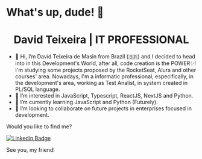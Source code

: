 # What's up, dude! :metal:

<h1 align="center">
  David Teixeira | IT PROFESSIONAL  
</h1>

- 👋 Hi, I’m David Teixeira de Masin from Brazil (🇧🇷) and I decided to head into in this Development's World, after all, code creation is the POWER✨! I'm studying some projects proposed by the RocketSeat, Alura and other courses' area. Nowadays, I'm a informatic professional, especifically, in the development's area, working as Test Analist, in system created in PL/SQL language.
- 👀 I’m interested in JavaScript, Typescript, ReactJS, NextJS and Python.
- 🌱 I’m currently learning JavaScript and Python (Futurely).
- 💞️ I’m looking to collaborate on future projects in enterprises focused in development.

Would you like to find me?

[![Linkedin Badge](https://img.shields.io/badge/-LinkedIn-blue?style=flat-square&logo=Linkedin&logoColor=white&link=https://www.linkedin.com/in/davidteixeirademasin/)](https://www.linkedin.com/in/davidteixeirademasin/)

See you, my friend!
